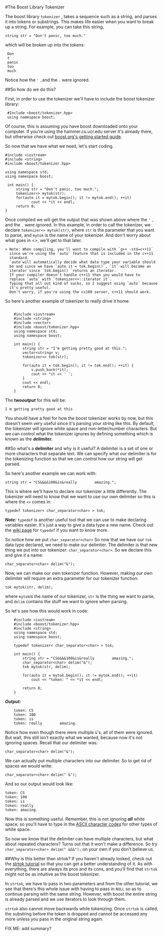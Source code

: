 #The Boost Library Tokenizer

The boost library `tokenizer` , takes a sequence such as a string, and
parses it into tokens or substrings.
This makes life easier when you want to break up a string.  For example,
you can take this string,

`string str = "Don't panic, too much."`

which will be broken up into the tokens:

```
 Don
 t
 panic
 too
 much
```

Notice how the `'` `,`and the `.` were ignored.

##So how do we do this?

 First, in order to use the tokenizer we'll have to include the boost
 tokenizer library:

```
 #Include <boost/tokenizer.hpp>
 using namespace boost;
```
Of course, this is assuming you have boost downloaded onto your computer.
If you're using the hammer.cs.ucr.edu server it's already there,
but otherwise check out [boost.org's getting started guide](http://www.boost.org/doc/libs/1_57_0/more/getting_started/unix-variants.html).

So now that we have what we need, let's start coding.

```
#include <iostream>
#include <string>
#include <boost/tokenizer.hpp>

using namespace std;
using namespace boost;

 int main() {
	 string str = "Don't panic, too much.";
	 tokenizer<> mytok(str);
	 for(auto it = mytok.begin(); it != mytok.end(); ++it)
		    cout << *it << endl;
	 return 0;
}
```

Once compiled we will get the output that was shown above where the `'`
`,` and the `.` were ignored.
In this example, in order to call the tokenizer, we declare `tokenizer<>
mytok(str)`, where `str` is the parameter that you want to parse, and
`mytok` is the name of your tokenizer.
And don't worry about what goes in <>, we'll get to that later.

    > Note: When compiling, you'll want to compile with `g++ -std=c++11`
      since we're using the `auto` feature that is included in the c++11
      standard.
      `auto`will automatically decide what data type your variable should
      be and since we have `auto it = tok.begin()`, `it` will become an
      iterator since `tok.begin() `returns an iterator.
      If your compiler doesn't handle c++11 then you would have to
      replace `auto` with `tokenizer<>::iterator it`.
      Typing that all out kind of sucks, so I suggest using `auto` because
      it's pretty useful.
      Don't worry, if you're using the cs100 server, c++11 should work.

So here's another example of tokenizer to really drive it home:

```

    #include <iostream>
    #include <string>
    #include <vector>
    #include <boost/tokenizer.hpp>
    using namespace std;
    using namespace boost;

    int main() {
	    string str = "I'm getting pretty good at this.";
	    vector<string> v;
	    tokenizer<> tok(str);

	    for(auto it = tok.begin(); it != tok.end(); ++it) {
		    v.push_back(*it);
		    cout << *it << ' ';
		}
		cout << endl;
	    return 0;
	}
```

The ***twooutput*** for this will be:

```
I m getting pretty good at this
```

You should have a feel for how the boost tokenizer works by now, but this doesn't seem very useful since it's parsing your string like this.  By default, the tokenizer will ignore white space and non-letter/number characters.  But we can control what the tokenizer ignores by defining something which is known as the ***delimiter.***

##So what's a **delimiter** and why is it useful?
A delimiter is a set of one or more characters that separate text.  We can specify what our delimiter is for the tokenizing function so that we can control how our string will get parsed.

So here's another example we can work with:

```
string str = "CS&&&&100&is&really        amazing.";
```

This is where we'll have to declare our tokenizer a little differently.  The tokenizer will need to know that we want to use our own delimiter so this is where the `<>` comes in:

```
typedef tokenizer< char_separator<char> > tok;
```

***Note:*** `typedef` is another useful tool that we can use to make declaring variables easier.  It's just a way to give a data type a new name.  Check out the [wiki page](http://en.wikipedia.org/wiki/Typedef) for `typedef` if you want to know more.

So notice how we put `char_separator<char>` So now that we have our `tok` data type declared, we need to make our delimiter.
The delimiter is that  new thing we put into our tokenizer: `char_separator<char>`.  So we declare this and give it a name:

```
char_separator<char> delim("&");
```

Now, we can make our own tokenizer function.  However, making our own delimiter will require an extra parameter for our tokenizer function:

```
tok mytok(str, delim);
```

where `mytok`is the name of our tokenizer, `str` is the thing we want to parse, and `delim` contains the stuff we want to ignore when parsing.

So let's see how this would work in code:

```
    #include <iostream>
    #include <boost/tokenizer.hpp>
    #include <string>
    using namespace std;
    using namespace boost;

    typedef tokenizer< char_separator<char> > tok;

    int main() {
	    string str = "CS&&&&100&is&really        amazing.";
	    char_separator<char> delim("&");
	    tok mytok(str, delim);

	    for(auto it = mytok.begin(); it != mytok.end(); ++it)
		    cout << "token: " << *it << endl;

	    return 0;
	}
```

***Output:***

```
    token: CS
    token: 100
    token: is
    token: really        amazing.
```

Notice how even though there were multiple `&`'s, all of them were ignored.  But wait, this still isn't exactly what we wanted, because now it's not ignoring spaces.  Recall that our delimiter was:

```
char_separator<char> delim("&");
```

We can actually put multiple characters into our delimiter.  So to get rid of spaces we would write:

```
char_separator<char> delim(" &");
```

And so our output would look like:

```
token: CS
token: 100
token: is
token: really
token: amazing.
```

Now this is something useful.  Remember, this is not ignoring ***all*** white space, so you'll have to type in the [ASCII character codes](http://www.petefreitag.com/cheatsheets/ascii-codes/) for other types of white space.

So now we know that the delimiter can have multiple characters, but what about repeated characters? Turns out that it won't make a difference. So try `char_separator<char> delim(" &&&");` on your own if you don't believe us.

##Why is this better than strtok?
If you haven't already looked, check out the [strtok tutorial](https://github.com/mikeizbicki/ucr-cs100/tree/2015winter/textbook/assignment-help/strtok) so that you can get a better understanding of it.  As with everything, there are always its pros and its cons, and you'll find that `strtok` might not be as intuitive as the boost tokenizer.

In `strtok`, we have to pass in two parameters and from the other tutorial, we see that there's this whole issue with having to pass in `NULL` so as to continue parsing with the same string. However, with boost the entire string is already parsed and we use iterators to look through them.

`strtok` also cannot move backwards while tokenizing.  Once `strtok` is called, the substring before the token is dropped and cannot be accessed any more unless you pass in the original string again.

FIX ME: add summary?
